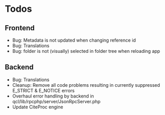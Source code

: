 Todos
=====

Frontend
--------
- Bug: Metadata is not updated when changing reference id
- Bug: Translations
- Bug: folder is not (visually) selected in folder tree when reloading app

Backend
-------
- Bug: Translations
- Cleanup: Remove all code problems resulting in currently suppressed E_STRICT & E_NOTICE errors
- Overhaul error handling by backend in qcl/lib/rpcphp/server/JsonRpcServer.php
- Update CiteProc engine
